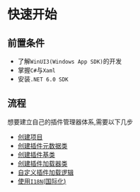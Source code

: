 # 快速开始

## 前置条件

- 了解`WinUI3(Windows App SDK)`的开发
- 掌握`C#`与`Xaml`
- 安装`.NET 6.0 SDK`

## 流程

想要建立自己的插件管理器体系,需要以下几步
- [创建项目](/zh/init/customloader)
- [创建插件元数据类](/zh/init/metaplugin)
- [创建插件基类](/zh/init/iplugin)
- [创建插件加载器类](/zh/init/customloaderclass)
- [自定义插件加载逻辑](/zh/advance/customloadplugin)
- [使用`I18N`(国际化)](/zh/advance/i18n)
